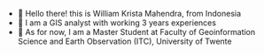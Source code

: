 - 👋 Hello there! this is William Krista Mahendra, from Indonesia
- 👀 I am a GIS analyst with working 3 years experiences
- 🌱 As for now, I am a Master Student at Faculty of Geoinformation Science and Earth Observation (ITC), University of Twente

<!---
WMahendra/WMahendra is a ✨ special ✨ repository because its `README.md` (this file) appears on your GitHub profile.
You can click the Preview link to take a look at your changes.
--->
